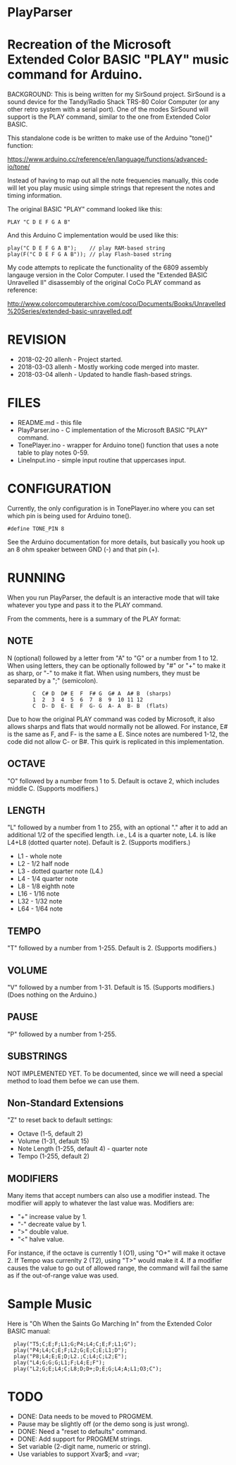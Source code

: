 # PlayParser

Recreation of the Microsoft Extended Color BASIC "PLAY" music command for Arduino.
==================================================================================
BACKGROUND: This is being written for my SirSound project. SirSound is a sound device for the Tandy/Radio Shack TRS-80 Color Computer (or any other retro system with a serial port). One of the modes SirSound will support is the PLAY command, similar to the one from Extended Color BASIC.

This standalone code is be written to make use of the Arduino "tone()" function:

https://www.arduino.cc/reference/en/language/functions/advanced-io/tone/

Instead of having to map out all the note frequencies manually, this code will let you play music using simple strings that represent the notes and timing information. 

The original BASIC "PLAY" command looked like this:
```
PLAY "C D E F G A B"
```
And this Arduino C implementation would be used like this:
````
play("C D E F G A B");    // play RAM-based string
play(F("C D E F G A B")); // play Flash-based string
````

My code attempts to replicate the functionality of the 6809 assembly langauge version in the Color Computer. I used the "Extended BASIC Unravelled II" disassembly of the original CoCo PLAY command as reference:

http://www.colorcomputerarchive.com/coco/Documents/Books/Unravelled%20Series/extended-basic-unravelled.pdf

REVISION
========
* 2018-02-20 allenh - Project started.
* 2018-03-03 allenh - Mostly working code merged into master.
* 2018-03-04 allenh - Updated to handle flash-based strings.

FILES
=====
* README.md - this file
* PlayParser.ino - C implementation of the Microsoft BASIC "PLAY" command.
* TonePlayer.ino - wrapper for Arduino tone() function that uses a note table to play notes 0-59.
* LineInput.ino - simple input routine that uppercases input.

CONFIGURATION
=============

Currently, the only configuration is in TonePlayer.ino where you can set which pin is being used for Arduino tone().

```
#define TONE_PIN 8
```

See the Arduino documentation for more details, but basically you hook up an 8 ohm speaker between GND (-) and that pin (+).

RUNNING
=======
 
When you run PlayParser, the default is an interactive mode that will take whatever you type and pass it to the PLAY command.

From the comments, here is a summary of the PLAY format:

NOTE
----
N (optional) followed by a letter from "A" to "G" or a number from 1 to 12.
When using letters, they can be optionally followed by "#" or "+" to make it
as sharp, or "-" to make it flat. When using numbers, they must be separated
by a ";" (semicolon).
```
        C  C# D  D# E  F  F# G  G# A  A# B  (sharps)
        1  2  3  4  5  6  7  8  9  10 11 12
        C  D- D  E- E  F  G- G  A- A  B- B  (flats)
```
Due to how the original PLAY command was coded by Microsoft, it also allows
sharps and flats that would normally not be allowed. For instance, E# is the
same as F, and F- is the same a E. Since notes are numbered 1-12, the code
did not allow C- or B#. This quirk is replicated in this implementation.

OCTAVE
------
"O" followed by a number from 1 to 5. Default is octave 2, which includes
middle C. (Supports modifiers.)

LENGTH
------
"L" followed by a number from 1 to 255, with an optional "." after it to
add an additional 1/2 of the specified length. i.e., L4 is a quarter note,
L4. is like L4+L8 (dotted quarter note). Default is 2. (Supports modifiers.)

* L1 - whole note
* L2 - 1/2 half node
* L3 - dotted quarter note (L4.)
* L4 - 1/4 quarter note
* L8 - 1/8 eighth note
* L16 - 1/16 note
* L32 - 1/32 note
* L64 - 1/64 note

TEMPO
-----
"T" followed by a number from 1-255. Default is 2. (Supports modifiers.)

VOLUME
------
"V" followed by a number from 1-31. Default is 15. (Supports modifiers.)
(Does nothing on the Arduino.)

PAUSE
-----
"P" followed by a number from 1-255.

SUBSTRINGS
----------
NOT IMPLEMENTED YET. To be documented, since we will need a special method to load them befoe we can use them.
 
Non-Standard Extensions
-----------------------
"Z" to reset back to default settings:

* Octave (1-5, default 2)
* Volume (1-31, default 15)
* Note Length (1-255, default 4) - quarter note
* Tempo (1-255, default 2)

MODIFIERS
---------
Many items that accept numbers can also use a modifier instead. The
modifier will apply to whatever the last value was. Modifiers are:

* "+" increase value by 1.
* "-" decreate value by 1.
* ">" double value.
* "<" halve value.

For instance, if the octave is currently 1 (O1), using "O+" will make it
octave 2. If Tempo was currenlty 2 (T2), using "T>" would make it 4. If a
modifier causes the value to go out of allowed range, the command will fail
the same as if the out-of-range value was used.

Sample Music
============
Here is "Oh When the Saints Go Marching In" from the Extended Color BASIC manual:

```
  play("T5;C;E;F;L1;G;P4;L4;C;E;F;L1;G");
  play("P4;L4;C;E;F;L2;G;E;C;E;L1;D");
  play("P8;L4;E;E;D;L2.;C;L4;C;L2;E");
  play("L4;G;G;G;L1;F;L4;E;F");
  play("L2;G;E;L4;C;L8;D;D+;D;E;G;L4;A;L1;O3;C");
```

TODO
====
* DONE: Data needs to be moved to PROGMEM.
* Pause may be slightly off (or the demo song is just wrong).
* DONE: Need a "reset to defaults" command.
* DONE: Add support for PROGMEM strings.
* Set variable (2-digit name, numeric or string).
* Use variables to support Xvar$; and =var; 
